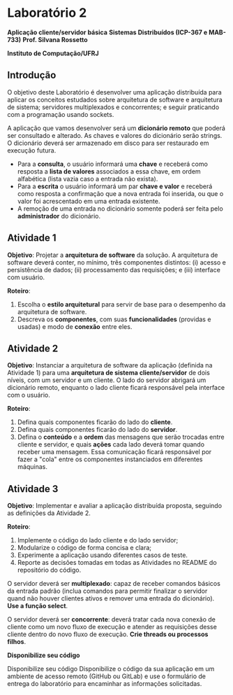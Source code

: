 # Laboratório 2
**Aplicação cliente/servidor básica**
**Sistemas Distribuı́dos (ICP-367 e MAB-733)**
**Prof. Silvana Rossetto**

**Instituto de Computação/UFRJ**

## Introdução
O objetivo deste Laboratório é desenvolver uma aplicação distribuída para aplicar os
conceitos estudados sobre arquitetura de software e arquitetura de sistema; servidores
multiplexados e concorrentes; e seguir praticando com a programação usando sockets.

A aplicação que vamos desenvolver será um **dicionário remoto** que poderá ser
consultado e alterado. As chaves e valores do dicionário serão strings. O dicionário
deverá ser armazenado em disco para ser restaurado em execução futura.

- Para a **consulta**, o usuário informará uma **chave** e receberá como resposta a
**lista de valores** associados a essa chave, em ordem alfabética (lista vazia caso
a entrada não exista).
- Para a **escrita** o usuário informará um par **chave e valor** e receberá como
resposta a confirmação que a nova entrada foi inserida, ou que o valor foi acrescentado
em uma entrada existente.
- A remoção de uma entrada no dicionário somente poderá ser feita pelo **administrador**
do dicionário.

## Atividade 1
**Objetivo**: Projetar a **arquitetura de software** da solução. A arquitetura de
software deverá conter, no mínimo, três componentes distintos: (i) acesso e persistência
de dados; (ii) processamento das requisições; e (iii) interface com usuário.

**Roteiro**: 

1. Escolha o **estilo arquitetural** para servir de base para o desempenho da
arquitetura de software.
2. Descreva os **componentes**, com suas **funcionalidades** (providas e usadas) e
modo de **conexão** entre eles.

## Atividade 2
**Objetivo**: Instanciar a arquitetura de software da aplicação (definida na
Atividade 1) para uma **arquitetura de sistema cliente/servidor** de dois níveis, com
um servidor e um cliente. O lado do servidor abrigará um dicionário remoto, enquanto
o lado cliente ficará responsável pela interface com o usuário.

**Roteiro**:

1. Defina quais componentes ficarão do lado do **cliente**.
2. Defina quais componentes ficarão do lado do **servidor**.
3. Defina o **conteúdo** e a **ordem** das mensagens que serão trocadas entre cliente e servidor, e quais **ações** cada lado deverá tomar quando receber uma mensagem. Essa comunicação ficará responsável por fazer a "cola" entre os componentes instanciados em diferentes máquinas.

## Atividade 3
**Objetivo**: Implementar e avaliar a aplicação distribuída proposta, seguindo as definições da Atividade 2.

**Roteiro**:

1. Implemente o código do lado cliente e do lado servidor;
2. Modularize o código de forma concisa e clara;
3. Experimente a aplicação usando diferentes casos de teste.
4. Reporte as decisões tomadas em todas as Atividades no README do repositório do
código.

O servidor deverá ser **multiplexado**: capaz de receber comandos básicos da entrada
padrão (inclua comandos para permitir finalizar o servidor quand não houver clientes
ativos e remover uma entrada do dicionário). **Use a função select**.

O servidor deverá ser **concorrente**: deverá tratar cada nova conexão de cliente como
um novo fluxo de execução e atender as requisições desse cliente dentro do novo fluxo
de execução. **Crie threads ou processos filhos**.

**Disponibilize seu código**

Disponibilize seu código Disponibilize o código da sua aplicação em um ambiente de
acesso remoto (GitHub ou GitLab) e use o formulário de entrega do laboratório para
encaminhar as informações solicitadas.
